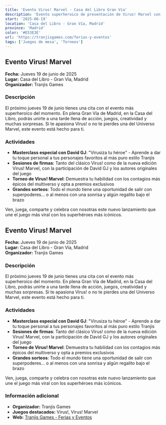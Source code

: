 ```yaml
---
title: 'Evento Virus! Marvel - Casa del Libro Gran Vía'
description: 'Evento superheroico de presentación de Virus! Marvel con masterclass, firmas, torneo y sorteos en Casa del Libro de Gran Vía, Madrid.'
start: '2025-06-19'
location: 'Casa del Libro - Gran Vía, Madrid'
province: 'Madrid'
color: '#E53E3E'
url: 'https://tranjisgames.com/ferias-y-eventos'
tags: ['Juegos de mesa', 'Torneos']
---
```


## Evento Virus! Marvel

**Fecha:** Jueves 19 de junio de 2025  
**Lugar:** Casa del Libro - Gran Vía, Madrid  
**Organizador:** Tranjis Games  

### Descripción

El próximo jueves 19 de junio tienes una cita con el evento más superheroico del momento. En plena Gran Vía de Madrid, en la Casa del Libro, podrás unirte a una tarde llena de acción, juegos, creatividad y muchas sorpresas. Si te apasiona Virus! o no te pierdes una del Universo Marvel, este evento está hecho para ti.

### Actividades

- **Masterclass especial con David GJ**: "Virusiza tu héroe" - Aprende a dar tu toque personal a tus personajes favoritos al más puro estilo Tranjis
- **Sesiones de firmas**: Tanto del clásico Virus! como de la nueva edición Virus! Marvel, con la participación de David GJ y los autores originales del juego
- **Torneo de Virus! Marvel**: Demuestra tu habilidad con los contagios más épicos del multiverso y opta a premios exclusivos
- **Grandes sorteos**: Todo el mundo tiene una oportunidad de salir con superpoderes... o al menos con una sonrisa y algún regalito bajo el brazo

Ven, juega, comparte y celebra con nosotras este nuevo lanzamiento que une el juego más viral con los superhéroes más icónicos.

## Evento Virus! Marvel

**Fecha:** Jueves 19 de junio de 2025  
**Lugar:** Casa del Libro - Gran Vía, Madrid  
**Organizador:** Tranjis Games  

### Descripción

El próximo jueves 19 de junio tienes una cita con el evento más superheroico del momento. En plena Gran Vía de Madrid, en la Casa del Libro, podrás unirte a una tarde llena de acción, juegos, creatividad y muchas sorpresas. Si te apasiona Virus! o no te pierdes una del Universo Marvel, este evento está hecho para ti.

### Actividades

- **Masterclass especial con David GJ**: "Virusiza tu héroe" - Aprende a dar tu toque personal a tus personajes favoritos al más puro estilo Tranjis
- **Sesiones de firmas**: Tanto del clásico Virus! como de la nueva edición Virus! Marvel, con la participación de David GJ y los autores originales del juego
- **Torneo de Virus! Marvel**: Demuestra tu habilidad con los contagios más épicos del multiverso y opta a premios exclusivos
- **Grandes sorteos**: Todo el mundo tiene una oportunidad de salir con superpoderes... o al menos con una sonrisa y algún regalito bajo el brazo

Ven, juega, comparte y celebra con nosotras este nuevo lanzamiento que une el juego más viral con los superhéroes más icónicos.

### Información adicional

- **Organizador:** Tranjis Games
- **Juegos destacados:** Virus!, Virus! Marvel
- **Web:** [Tranjis Games - Ferias y Eventos](https://tranjisgames.com/ferias-y-eventos)
